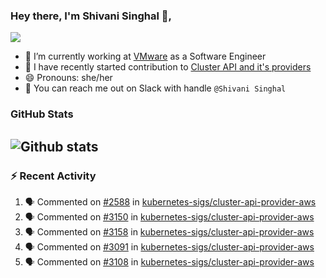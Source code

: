 ### Hey there, I'm Shivani Singhal 👋, 
![](https://komarev.com/ghpvc/?username=shivi28&color=green)

- 🔭 I’m currently working at [VMware](https://tanzu.vmware.com/) as a Software Engineer
- 👯 I have recently started contribution to [Cluster API and it's providers](https://github.com/kubernetes-sigs/cluster-api)
- 😄 Pronouns: she/her
- 💞️ You can reach me out on Slack with handle `@Shivani Singhal` 


### GitHub Stats

![Github stats](https://github-readme-stats.vercel.app/api?username=shivi28&count_private=true&show_icons=true&theme=dark&include_all_commits=true)
---

### :zap: Recent Activity

<!--START_SECTION:activity-->
1. 🗣 Commented on [#2588](https://github.com/kubernetes-sigs/cluster-api-provider-aws/issues/2588) in [kubernetes-sigs/cluster-api-provider-aws](https://github.com/kubernetes-sigs/cluster-api-provider-aws)
2. 🗣 Commented on [#3150](https://github.com/kubernetes-sigs/cluster-api-provider-aws/issues/3150) in [kubernetes-sigs/cluster-api-provider-aws](https://github.com/kubernetes-sigs/cluster-api-provider-aws)
3. 🗣 Commented on [#3158](https://github.com/kubernetes-sigs/cluster-api-provider-aws/issues/3158) in [kubernetes-sigs/cluster-api-provider-aws](https://github.com/kubernetes-sigs/cluster-api-provider-aws)
4. 🗣 Commented on [#3091](https://github.com/kubernetes-sigs/cluster-api-provider-aws/issues/3091) in [kubernetes-sigs/cluster-api-provider-aws](https://github.com/kubernetes-sigs/cluster-api-provider-aws)
5. 🗣 Commented on [#3108](https://github.com/kubernetes-sigs/cluster-api-provider-aws/issues/3108) in [kubernetes-sigs/cluster-api-provider-aws](https://github.com/kubernetes-sigs/cluster-api-provider-aws)
<!--END_SECTION:activity-->

